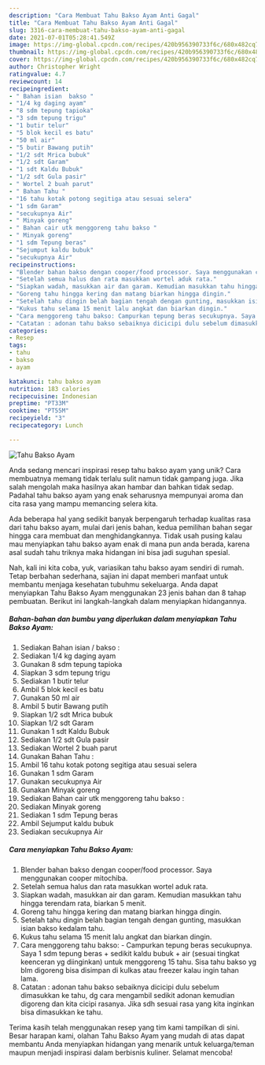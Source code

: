 ```yaml
---
description: "Cara Membuat Tahu Bakso Ayam Anti Gagal"
title: "Cara Membuat Tahu Bakso Ayam Anti Gagal"
slug: 3316-cara-membuat-tahu-bakso-ayam-anti-gagal
date: 2021-07-01T05:28:41.549Z
image: https://img-global.cpcdn.com/recipes/420b956390733f6c/680x482cq70/tahu-bakso-ayam-foto-resep-utama.jpg
thumbnail: https://img-global.cpcdn.com/recipes/420b956390733f6c/680x482cq70/tahu-bakso-ayam-foto-resep-utama.jpg
cover: https://img-global.cpcdn.com/recipes/420b956390733f6c/680x482cq70/tahu-bakso-ayam-foto-resep-utama.jpg
author: Christopher Wright
ratingvalue: 4.7
reviewcount: 14
recipeingredient:
- " Bahan isian  bakso "
- "1/4 kg daging ayam"
- "8 sdm tepung tapioka"
- "3 sdm tepung trigu"
- "1 butir telur"
- "5 blok kecil es batu"
- "50 ml air"
- "5 butir Bawang putih"
- "1/2 sdt Mrica bubuk"
- "1/2 sdt Garam"
- "1 sdt Kaldu Bubuk"
- "1/2 sdt Gula pasir"
- " Wortel 2 buah parut"
- " Bahan Tahu "
- "16 tahu kotak potong segitiga atau sesuai selera"
- "1 sdm Garam"
- "secukupnya Air"
- " Minyak goreng"
- " Bahan cair utk menggoreng tahu bakso "
- " Minyak goreng"
- "1 sdm Tepung beras"
- "Sejumput kaldu bubuk"
- "secukupnya Air"
recipeinstructions:
- "Blender bahan bakso dengan cooper/food processor. Saya menggunakan cooper mitochiba."
- "Setelah semua halus dan rata masukkan wortel aduk rata."
- "Siapkan wadah, masukkan air dan garam. Kemudian masukkan tahu hingga terendam rata, biarkan 5 menit."
- "Goreng tahu hingga kering dan matang biarkan hingga dingin."
- "Setelah tahu dingin belah bagian tengah dengan gunting, masukkan isian bakso kedalam tahu."
- "Kukus tahu selama 15 menit lalu angkat dan biarkan dingin."
- "Cara menggoreng tahu bakso: Campurkan tepung beras secukupnya. Saya 1 sdm tepung beras + sedikit kaldu bubuk + air (sesuai tingkat keenceran yg diinginkan) untuk menggoreng 15 tahu. Sisa tahu bakso yg blm digoreng bisa disimpan di kulkas atau freezer kalau ingin tahan lama."
- "Catatan : adonan tahu bakso sebaiknya dicicipi dulu sebelum dimasukkan ke tahu, dg cara mengambil sedikit adonan kemudian digoreng dan kita cicipi rasanya. Jika sdh sesuai rasa yang kita inginkan bisa dimasukkan ke tahu."
categories:
- Resep
tags:
- tahu
- bakso
- ayam

katakunci: tahu bakso ayam 
nutrition: 183 calories
recipecuisine: Indonesian
preptime: "PT33M"
cooktime: "PT55M"
recipeyield: "3"
recipecategory: Lunch

---
```



![Tahu Bakso Ayam](https://img-global.cpcdn.com/recipes/420b956390733f6c/680x482cq70/tahu-bakso-ayam-foto-resep-utama.jpg)

Anda sedang mencari inspirasi resep tahu bakso ayam yang unik? Cara membuatnya memang tidak terlalu sulit namun tidak gampang juga. Jika salah mengolah maka hasilnya akan hambar dan bahkan tidak sedap. Padahal tahu bakso ayam yang enak seharusnya mempunyai aroma dan cita rasa yang mampu memancing selera kita.



Ada beberapa hal yang sedikit banyak berpengaruh terhadap kualitas rasa dari tahu bakso ayam, mulai dari jenis bahan, kedua pemilihan bahan segar hingga cara membuat dan menghidangkannya. Tidak usah pusing kalau mau menyiapkan tahu bakso ayam enak di mana pun anda berada, karena asal sudah tahu triknya maka hidangan ini bisa jadi suguhan spesial.


Nah, kali ini kita coba, yuk, variasikan tahu bakso ayam sendiri di rumah. Tetap berbahan sederhana, sajian ini dapat memberi manfaat untuk membantu menjaga kesehatan tubuhmu sekeluarga. Anda dapat menyiapkan Tahu Bakso Ayam menggunakan 23 jenis bahan dan 8 tahap pembuatan. Berikut ini langkah-langkah dalam menyiapkan hidangannya.

<!--inarticleads1-->

##### Bahan-bahan dan bumbu yang diperlukan dalam menyiapkan Tahu Bakso Ayam:

1. Sediakan  Bahan isian / bakso :
1. Sediakan 1/4 kg daging ayam
1. Gunakan 8 sdm tepung tapioka
1. Siapkan 3 sdm tepung trigu
1. Sediakan 1 butir telur
1. Ambil 5 blok kecil es batu
1. Gunakan 50 ml air
1. Ambil 5 butir Bawang putih
1. Siapkan 1/2 sdt Mrica bubuk
1. Siapkan 1/2 sdt Garam
1. Gunakan 1 sdt Kaldu Bubuk
1. Sediakan 1/2 sdt Gula pasir
1. Sediakan  Wortel 2 buah parut
1. Gunakan  Bahan Tahu :
1. Ambil 16 tahu kotak potong segitiga atau sesuai selera
1. Gunakan 1 sdm Garam
1. Gunakan secukupnya Air
1. Gunakan  Minyak goreng
1. Sediakan  Bahan cair utk menggoreng tahu bakso :
1. Sediakan  Minyak goreng
1. Sediakan 1 sdm Tepung beras
1. Ambil Sejumput kaldu bubuk
1. Sediakan secukupnya Air




<!--inarticleads2-->

##### Cara menyiapkan Tahu Bakso Ayam:

1. Blender bahan bakso dengan cooper/food processor. Saya menggunakan cooper mitochiba.
1. Setelah semua halus dan rata masukkan wortel aduk rata.
1. Siapkan wadah, masukkan air dan garam. Kemudian masukkan tahu hingga terendam rata, biarkan 5 menit.
1. Goreng tahu hingga kering dan matang biarkan hingga dingin.
1. Setelah tahu dingin belah bagian tengah dengan gunting, masukkan isian bakso kedalam tahu.
1. Kukus tahu selama 15 menit lalu angkat dan biarkan dingin.
1. Cara menggoreng tahu bakso: - Campurkan tepung beras secukupnya. Saya 1 sdm tepung beras + sedikit kaldu bubuk + air (sesuai tingkat keenceran yg diinginkan) untuk menggoreng 15 tahu. Sisa tahu bakso yg blm digoreng bisa disimpan di kulkas atau freezer kalau ingin tahan lama.
1. Catatan : adonan tahu bakso sebaiknya dicicipi dulu sebelum dimasukkan ke tahu, dg cara mengambil sedikit adonan kemudian digoreng dan kita cicipi rasanya. Jika sdh sesuai rasa yang kita inginkan bisa dimasukkan ke tahu.




Terima kasih telah menggunakan resep yang tim kami tampilkan di sini. Besar harapan kami, olahan Tahu Bakso Ayam yang mudah di atas dapat membantu Anda menyiapkan hidangan yang menarik untuk keluarga/teman maupun menjadi inspirasi dalam berbisnis kuliner. Selamat mencoba!
